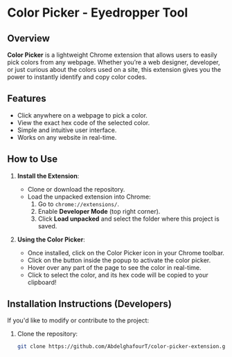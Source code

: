 # Color Picker - Eyedropper Tool

## Overview
**Color Picker** is a lightweight Chrome extension that allows users to easily pick colors from any webpage. Whether you’re a web designer, developer, or just curious about the colors used on a site, this extension gives you the power to instantly identify and copy color codes.

## Features
- Click anywhere on a webpage to pick a color.
- View the exact hex code of the selected color.
- Simple and intuitive user interface.
- Works on any website in real-time.

## How to Use
1. **Install the Extension**: 
   - Clone or download the repository.
   - Load the unpacked extension into Chrome:
     1. Go to `chrome://extensions/`.
     2. Enable **Developer Mode** (top right corner).
     3. Click **Load unpacked** and select the folder where this project is saved.

2. **Using the Color Picker**:
   - Once installed, click on the Color Picker icon in your Chrome toolbar.
   - Click on the button inside the popup to activate the color picker.
   - Hover over any part of the page to see the color in real-time.
   - Click to select the color, and its hex code will be copied to your clipboard!

## Installation Instructions (Developers)
If you'd like to modify or contribute to the project:
1. Clone the repository:
   ```bash
   git clone https://github.com/AbdelghafourT/color-picker-extension.git
